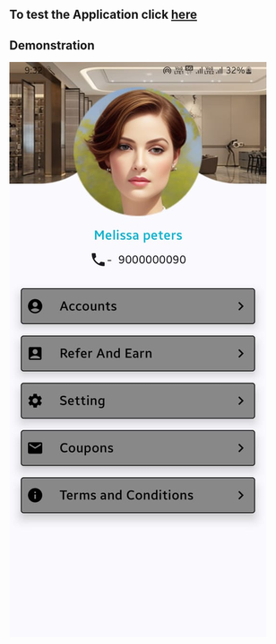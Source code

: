 
## To test the Application click [here](assets/app-debug.apk)
## Demonstration
![app demo](assets/assign.jpeg)